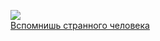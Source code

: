 ![](/books/prose_rus_classic/Александр%20Моисеевич%20Пятигорский/Вспомнишь%20странного%20человека.jpg)  
[Вспомнишь странного человека](/books/prose_rus_classic/Александр%20Моисеевич%20Пятигорский/Вспомнишь%20странного%20человека)
